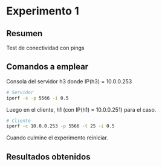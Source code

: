 # Experimento 1 #

## Resumen ##

Test de conectividad con pings

## Comandos a emplear ##


Consola del servidor h3 donde IP(h3) = 10.0.0.253 

```bash
# Servidor  
iperf -s -p 5566 -i 0.5
```

Luego en el cliente, h1 (con IP(h1) = 10.0.0.251) para el caso.

```bash
# Cliente  
iperf -c 10.0.0.253 -p 5566 -t 25 -i 0.5
```

Cuando culmine el experimento reiniciar.


## Resultados obtenidos ##


